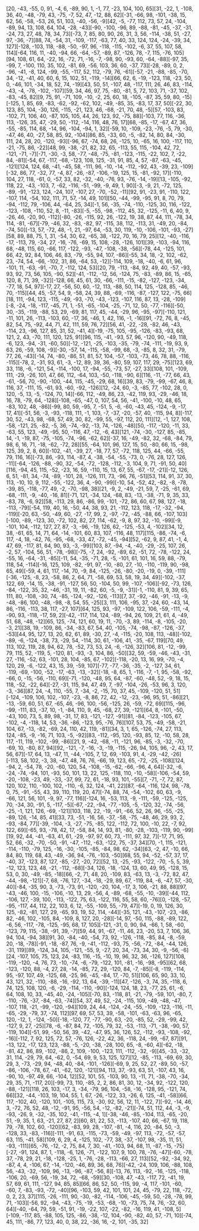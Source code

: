 [20, -43, -55, 0, 91, -4, 6, -89, 90, 1, -1, 77, -23, 104, 100, 65][31, -22, 1, -108, 36, 40, -48, -79, 43, -75, -7, 52, 47, -12, 88, 62][-31, -66, 98, -101, -38, 15, 62, 56, -58, -53, 26, 51, 103, -40, -56, -9][42, -5, -77, 112, 73, 57, 24, -104, -89, 94, 13, 108, 64, 104, -28, -43][-90, -100, -96, 89, -88, -81, -45, -37, -31, -24, 73, 27, 48, 78, 34, 73][-73, 7, 85, 80, 90, 26, 31, 3, 56, -114, -38, 51, -27, 97, -36, -7][88, 74, -54, 31, -109, -117, -63, 77, 40, 33, 124, 124, -24, -39, 34, 127][-128, -103, 118, -88, -50, -97, 96, -118, -115, -102, -6, 37, 55, 107, 58, 114][-64, 116, 11, -40, -94, 66, -64, -57, -89, 87, -126, 78, -7, 115, -76, 105][94, 108, 61, 64, -22, 16, -72, 71, -16, -7, -98, 90, -93, 60, -64, -88][-97, 35, -99, 7, -100, 110, 35, 102, -81, 69, -56, 103, 36, 60, -37, 73][-28, -89, 0, 2, -96, -41, -8, 124, -99, -55, -117, 52, 112, -79, 76, -61][-57, -21, -88, -85, -70, 34, -12, -41, 40, 60, 6, 15, 102, 51, -119, -14][66, 62, 6, -19, -123, 118, -23, 50, 0, -46, 101, -34, 18, 52, 74, -19][43, 50, 51, -107, 48, -117, 111, 26, 46, 83, -114, -43, -4, -78, -102, -107][59, 34, 46, 97, 75, -80, -81, 5, 72, 103, 71, -37, 102, -83, -45, 82][9, 75, 91, -71, 109, -10, -2, 25, 60, 18, -105, -87, 35, 59, 80, -15][-125, 1, 85, 69, -83, -62, -92, -62, 102, -49, -85, 35, -83, 17, 37, 50][-22, 30, 123, 85, 104, -30, 126, -115, -21, 123, 46, -68, -21, 70, 48, -5][57, -103, 83, -102, 71, 106, 40, -87, 105, 105, 44, 26, 123, 92, -75, 88][-103, 77, 116, -36, 113, -126, 35, 47, -29, 50, -112, -14, 116, 48, 76, 17][68, -85, -17, -67, 47, 36, -55, -85, 114, 68, -14, 96, -104, -94, 1, 32][-59, 10, -109, -23, -76, -5, 79, -30, -47, 46, 40, -27, 58, 85, 92, -104][86, 85, -33, 60, -5, -82, 14, 80, 84, -30, 111, 24, 28, 20, -120, -93][-96, 67, -74, 68, 26, -125, 10, -65, 16, 100, -117, 110, -21, -75, 86, -22][48, 99, -38, -21, 82, 32, 65, -113, 55, 115, -104, 42, 72, -121, -71, -7][-71, -30, -3, 58, -77, -48, -75, -81, -123, -115, -22, 102, 7, -22, 84, -81][-54, 67, -117, -68, -123, 108, 125, -31, 91, 85, 4, 57, -87, -63, -45, -121][124, 124, 68, -41, -45, 58, -111, 96, -10, -14, -112, -92, 43, -39, 23, -109][-32, 86, 77, -32, 77, -4, 87, -26, -87, -106, -19, 125, 15, -81, -92, 17][-110, 104, 27, 118, -61, 0, -57, 33, 82, -32, -40, -76, 93, -76, -14, -19][13, -105, -92, 118, 22, -43, -103, 7, -62, -116, -51, -99, -9, 49, 1, 90][-3, -9, 21, -72, 125, -89, -91, -123, 124, -24, 107, -107, 27, -70, -52, -11][92, 91, -23, 91, -110, 122, -107, 114, -54, 102, 111, 71, 57, -14, 49, 101][50, -44, -99, -95, 91, 8, 70, 79, -94, -112, 79, -106, 44, -64, 25, 34][-1, 56, -35, -74, -110, -125, 30, 116, -122, -123, -108, -110, 52, 8, -11, -83][-5, -55, -98, -112, 45, 32, -125, -11, 6, 40, 9, -26, 46, -20, 90, -112][-80, -26, -115, 92, 26, -122, 19, 38, 87, 44, 111, -78, 34, 114, -81, -67][-79, -46, 32, -83, -82, 97, -115, 38, 112, -113, 31, -49, 20, -84, -74, 50][-13, 57, -72, 48, -1, 21, -97, 64, -53, 30, 119, -10, -106, -101, -93, -27][58, 89, 88, 75, 1, 31, -54, 30, 62, -65, 38, -122, 70, 16, 79, 25][12, -40, -116, -17, -113, 79, -34, 27, -16, -76, -69, 15, 108, -28, -126, 101][39, -103, -94, 116, 68, -48, 115, 60, -66, 117, -122, -93, -47, -108, -38, -56][-78, 44, -125, 101, 66, 42, 92, 84, 106, 46, 83, -79, -55, 94, 107, -86][-55, 34, 18, -2, 102, -62, 23, -74, 54, -66, -102, 31, 86, -64, 53, -12][-114, 109, -18, -40, -6, 61, 96, -101, 11, -63, -91, -70, 7, -112, 124, 53][20, 79, -113, -84, 92, 49, 40, -57, -93, 93, 92, 73, 56, 105, -90, 52][-41, -112, -12, 56, -124, 75, -83, -89, 86, 15, -65, 120, 8, 71, 39, -32][-128, 66, 45, 61, 30, -66, -111, -15, -82, -127, -123, -34, -77, 18, 54, 97][-17, 27, -56, 50, 60, -12, 113, -88, 50, 114, 125, -128, 85, -46, 70, -115][44, 45, -57, 54, 9, -58, 24, 39, 88, -69, -116, -87, -127, 122, -75, 66][18, 111, -94, 123, -115, -49, -93, -70, -43, -123, -107, 116, 87, 13, -28, -109][-8, -24, -18, -117, -45, 71, 1, -51, -65, -104, -25, -71, 12, 50, -77, -116][-50, 30, -35, -119, -88, 53, 29, -69, 81, 117, 45, -44, -29, 96, -95, -97][-110, 121, -11, 101, 26, -113, -103, 60, -17, 36, -46, 1, 42, 116, -1, -16][91, -72, 76, 8, -45, 82, 54, 75, -92, 44, 71, 42, 111, 59, 76, 72][56, 41, -22, -28, -82, 46, -43, -114, 23, -96, 127, 85, 31, 52, -41, 4][-19, -75, 105, -95, -126, -83, -93, 68, 121, 2, 43, -70, 111, 120, 125, 91][96, 115, -41, -93, 57, 96, -120, 90, -49, 118, -6, 123, -94, -31, -60, 50][-12, -121, -25, -103, -35, -79, -74, -111, -19, 93, 9, 63, 26, -59, 108, -9][-30, -57, 14, -115, -58, -99, 68, -3, -85, 8, 32, 31, -79, 77, 26, -43][-14, 74, -80, -86, 51, 81, 57, 104, -57, -103, -73, 46, 78, 88, -116, -115][-78, 2, -31, 93, 61, -3, -12, 89, 39, 36, -80, 59, 107, 117, 29, -75][123, 69, 33, 118, -6, -121, 54, -114, -100, 17, -94, -55, -73, 57, -27, 33][108, 101, -109, 111, -29, -26, 101, 47, 66, 112, -64, 103, -50, -118, -90, 6][116, -11, -77, 66, 43, -61, -56, 70, -90, -100, -44, 115, -45, -29, 68, 16][39, 83, -79, -99, -67, 46, 8, 116, 37, -111, 15, -61, 93, -60, -92, -126][12, -24, 60, -3, -85, 77, -102, 28, 0, 120, -5, 13, -5, -124, 70, 14][-66, 112, -49, 86, 23, -42, 119, 93, -29, -46, 18, 16, 78, -79, 64, -128][-108, -65, -47, 0, 107, 54, 56, -41, -100, -10, 48, 65, -83, 102, 48, -86][-99, 80, 59, -95, 7, -51, 5, -6, -60, -43, 45, -124, -9, -17, 17, 41][-51, 56, -3, -93, -118, 111, -1, 103, -7, -37, -20, -57, 40, -115, 94, 8][-117, 30, 52, -43, 98, -68, 57, 49, 30, 82, -99, 55, -97, 112, 20, 111][12, -1, 127, 108, -58, -121, 25, -82, -5, 36, -74, -92, -13, 74, -126, -48][50, -117, -120, -11, 33, -63, 55, 123, -49, -95, 50, -116, 47, -12, -6, 43][121, -74, -30, -127, 85, -85, 14, -1, -19, 87, -75, -105, -74, -96, -62, 62][-37, 16, -49, -82, 32, -68, -84, 79, 98, 6, 16, 71, -18, -62, -72, 28][55, -64, 101, 96, 127, 15, 50, -80, 66, 15, -98, 125, 39, 2, 8, 60][-102, -41, -39, 27, -18, 77, 57, -72, 118, 125, 44, -66, -55, 79, 116, 16][-73, 86, -93, 114, -87, 4, -38, -54, -55, -73, 0, -76, 28, 127, 126, -11][-64, -126, -88, -90, 32, -54, -72, -128, -112, -3, 104, 9, 71, -91, 50, 40][116, -94, 45, 115, -52, -23, 16, 59, -110, 15, 13, 67, 55, -67, -17, -21][-12, 126, 6, 51, -81, 34, -74, -89, -101, 28, -126, 111, 73, -96, 76, -51][53, 114, 91, 37, 30, 113, -10, 10, 9, 112, -55, -122, 36, 4, -90, -99][-10, 54, -52, 42, -82, -8, -78, -39, 85, -118, -77, 49, -2, -70, -98, 38][21, -9, 2, -49, -21, 59, 7, -25, -61, 69, -68, -111, -9, -40, -16, 81][-71, 121, -34, 124, -68, 83, -13, -38, -71, 9, 35, 33, -83, 78, -6, 92][58, -113, 29, 86, -86, 99, -101, -72, 86, 60, 67, 98, 127, -18, -113, -79][-54, 119, 40, 16, -50, 44, 38, 93, 21, -112, 123, 118, -17, -32, -94, -119][-20, 63, -50, -49, 60, -27, -17, 99, 2, -97, -72, -45, -88, 66, -107, 103][-100, -89, -123, 30, -72, 102, 82, 27, 114, -62, -9, 8, 97, 32, -10, -99][-9, -101, 104, -112, 127, 27, 87, -3, -96, -19, 126, 62, -125, -53, 4, -102][34, 12, 38, -61, 65, 14, 71, 64, -14, -101, 60, 83, 107, -116, 48, 117][115, -86, -74, -6, 117, -4, 18, -42, 76, -95, -68, -33, 47, -72, -45, -94][52, -62, 9, 87, 41, -1, 4, 47, 69, -117, 81, 64, 90, 93, -3, -99][103, 87, -94, -4, -40, -29, -25, 107, 26, -2, 57, -104, 56, 51, -78, -98][-75, -7, 24, -92, -89, 62, -51, 72, -78, -122, 24, -55, 16, -64, -31, -85][-11, 54, -35, -71, 28, -5, -101, 61, 101, 16, 59, 88, -79, 118, 54, -114][-16, 125, 109, -82, -91, 97, -10, -80, 27, -10, -110, -119, 90, -98, 65, 49][-59, 4, 61, 117, -14, 70, -9, 84, -125, -26, -80, -20, -19, 0, -39, -111][-36, -125, -8, 23, -58, 86, 2, 64, 71, -58, 69, 53, 58, 19, 34, 49][-102, -37, 122, 69, -14, 15, -38, -91, -127, 56, 50, -104, 50, 99, -107, -106][-92, -73, 126, -84, -122, 35, 32, -46, -31, 19, 11, -82, 60, -5, -9, -31][-1, -110, 81, 9, 39, 65, 111, 80, -108, -30, 74, -85, -124, -92, -126, -113][7, 37, -92, -46, -91, -13, -9, -48, -86, 100, -48, -98, -8, 54, 55, -25][3, 111, 106, -95, 37, -24, 60, -43, 14, 86, -116, -113, 38, 117, -27, 107][64, 125, 93, -97, -109, 122, 106, -59, -111, -4, -90, 93, -118, -17, 59, 2][-42, -117, 114, 124, -89, -94, 26, 109, 21, 61, 4, -49, 51, 68, -48, -12][65, 125, -74, 121, 60, 19, 11, -70, -3, 89, -114, -8, -105, -20, -3, 21][38, 19, -109, 86, -34, -83, 67, 54, 40, -105, -74, -98, -87, -126, -37, -53][44, 95, 127, 13, 20, 62, 61, 89, -30, 27, -4, -115, -20, 108, 113, -48][-102, -89, -6, -124, -38, 73, -29, 54, -114, 30, 61, -106, 41, -35, -67, 119][70, 49, 113, 102, 119, 28, 94, 62, 78, -52, 73, 53, 24, -6, -126, 32][106, 81, -12, -99, 79, 115, 52, -119, 5, -120, 81, -93, -3, 104, 86, -50][32, 59, -59, -46, -43, -31, 27, -116, -52, 63, -101, 28, 104, -85, 67, -102][-118, -20, 13, 16, 99, -70, -4, 120, 29, -6, -122, 43, 15, 39, -59, 107][-77, -77, -36, -35, -2, -127, 34, 61, -119, -69, -100, -52, -17, -63, -13, -32][-18, -8, 65, 1, -116, -7, -1, 95, -58, -92, -66, 0, -15, -56, -110, 69][-71, -120, -48, 95, 64, -87, -60, -48, 52, -9, 18, 15, 118, -52, -22, 64][-27, -31, 115, 94, 47, 49, 7, -97, -104, -26, -53, 96, 3, 120, -3, -36][87, 24, -4, 110, -55, 7, -34, -2, -15, 70, 37, 45, -109, -120, 51, 51][-124, -109, 106, 102, -107, -23, -8, 86, 72, 42, -12, -23, -96, 95, 51, -86][21, -13, -59, 60, 51, 67, -65, 46, -96, 100, -56, -125, 26, -59, -72, 69][115, -96, -99, -111, 83, -37, 10, -1, -84, 110, 9, 45, -68, 27, 39, -121][64, 8, -101, -50, -43, 100, 73, 5, 89, 98, -31, 17, 83, -121, -127, -91][81, -84, -123, -105, 67, -102, -4, -118, 14, 53, -36, -86, -123, 95, -76, 76][107, 53, 75, -49, -58, -21, 104, 67, -13, -82, -69, 24, 110, 42, 119, -81][34, 3, 1, 65, -126, -74, 27, 113, 124, -85, -9, -16, 71, 103, -5, -92][83, -112, -95, 120, -93, 85, 12, -10, 58, 28, 117, -11, 119, -102, -99, -86][21, 9, -42, -68, -11, -121, 96, -85, -3, -32, -70, -69, 10, -80, 87, 94][92, -121, -7, -16, -3, -19, -115, -26, 94, 105, 96, -2, 43, 17, 56, 67][-17, 64, 13, -47, 11, -44, -105, 7, 12, 69, -103, 91, 4, -29, -42, -26][-113, 58, 102, -3, 38, -47, 48, 76, 76, -66, 19, 123, 65, -72, -25, -108][124, -94, 2, -54, 78, -20, -60, 120, 54, -108, -15, -62, -66, -96, 4, 64][-32, -6, -24, -74, -94, 101, -93, 50, 101, 13, 22, 125, -118, 110, -10, -58][-106, -54, 59, -20, -108, -23, 49, -33, -37, 99, 72, 61, -18, 93, 101, -55][7, -71, -7, 72, 87, 120, 102, 110, -100, 102, -110, -6, 32, 124, -41, 22][87, -64, -116, 124, 98, -78, 0, 75, -91, -55, 43, 39, 110, 119, 20, 47][-74, 88, 74, -54, -102, 60, 63, -9, -66, 121, 56, 101, -9, 97, -77, 116][-124, 16, -53, 113, -9, -111, -59, -125, -125, 70, -34, 30, -91, 5, -117, -5][-67, -22, -94, -77, -105, -5, -120, 32, -74, -56, -25, -1, 121, 126, -69, -121][103, 118, 22, -19, -91, -66, 52, 26, 96, -55, -25, -89, 126, -14, 85, 41][33, 73, -51, -16, 56, -37, -58, -75, -48, 46, 29, 93, 2, -93, -84, 77][-39, -104, -3, -27, -75, -85, 122, -112, 72, 100, -10, 22, -7, 92, 122, 69][-65, 93, -78, 42, 17, -58, 84, 14, 93, 81, -80, -28, -103, -119, 90, -99][19, 92, 44, -41, -63, 41, 61, -29, -97, 97, 60, 73, -111, 97, 32, 7][-17, 71, 95, 52, 66, -32, -70, -50, -91, -47, -112, -63, -122, 75, -37, 34][70, -1, 115, -121, -114, -110, -79, 125, -16, -30, -105, -85, -84, 98, 62, -34][63, -2, 47, -10, 66, 84, 80, 119, 68, 43, -49, -36, 94, -76, -103, -50][68, 55, 94, -52, -57, 37, 17, -40, 37, -123, 87, 127, -85, -27, -20, 72][52, 13, -25, -93, -122, -70, -5, 5, 39, -12, 123, 123, 48, -21, -112, -68][-34, 126, -18, -124, 13, 60, 49, 95, -128, 15, 53, 0, 30, -49, -85, -18][66, -2, 71, 48, 20, -109, 83, -63, 13, -3, -72, 82, 47, -44, -98, -121][-7, 68, -76, 127, -34, -18, -29, 89, 67, -119, 84, -6, -47, 57, -30, 40][-84, -35, 90, 3, -73, -73, 91, -120, -20, 104, -17, 3, 106, -21, 88, 88][97, -43, -46, 100, -15, -106, -10, 13, 29, -56, 4, -89, -68, -55, -10, -39][-44, 112, -106, 127, -39, 100, -113, -122, 75, 63, -122, 116, 55, 58, 60, -76][0, -128, -57, -95, -117, 44, 112, 22, 103, 6, 12, -55, -109, 55, -79, 47][-19, 0, 19, 126, 30, 125, -82, -81, 127, 29, -65, 93, 19, 52, 114, -44][-35, 121, -43, -107, -23, -86, 82, -46, 102, -105, 84, -109, 8, 127, 20, -28][-14, 97, -50, 115, -88, -89, 122, -6, 56, -117, -78, -125, -95, 68, 17, 105][-121, -31, 0, 90, 94, -66, 1, 58, -60, -123, 79, 115, -38, -91, 39, -7][59, 44, 91, -67, -11, 46, 23, -20, 53, 7, 106, 36, 94, 104, -94, 38][91, 30, -84, -40, -54, 73, 92, -126, -118, -85, 84, -8, -59, 20, -18, -78][-91, -18, -87, 76, -9, -41, -112, -93, 75, -56, -72, -84, -44, 126, -31, 119][89, -124, 34, 105, -121, -55, 9, -27, 20, 34, -73, 34, 30, -9, -56, -6][24, -107, 105, 75, 123, 24, -83, 116, -15, -10, 19, 96, 32, 36, -126, 127][108, -119, -120, -4, 76, 73, -10, -74, -6, -79, -122, 101, -81, -16, -98, -95][62, 68, -123, -120, 88, -4, 27, 28, -14, -85, 72, 29, -120, 84, -7, -85][-8, -119, -114, 95, -97, 107, 49, -125, 68, -25, 96, -45, -84, 17, -70, 51][106, 65, 90, 33, 10, 43, 121, 32, -110, -88, -16, -92, 13, 64, -39, -11][47, -126, -3, 74, 35, -118, 6, 74, 125, 108, 120, -6, -29, -114, -110, -90][-124, 124, 18, 23, -77, 25, 61, -6, 64, 108, 10, 33, -45, 40, -24, -105][-70, 83, -118, 81, -21, -79, -59, 101, -80, 7, -110, -76, -37, -84, -63, -74][54, 37, 49, 52, -24, -115, 109, -49, -48, -47, -107, 118, -21, -99, -120, -94][109, 24, 44, -124, -24, -55, -109, -123, -116, -11, -65, -29, -79, 37, -74, 112][97, 69, 57, 53, 39, -58, -101, -63, -63, 96, -65, 120, -12, 1, -124, -50][-18, -120, 77, -77, -90, 63, -20, -85, 52, -29, -99, 42, -127, 9, 27, -25][78, -6, -87, 84, 72, -105, 79, 32, -53, -113, -71, -38, -90, 57, -119, 104][-51, 99, -50, 56, 39, -42, -47, 95, 36, 126, 52, -112, -93, -108, -92, -16][-112, 7, 92, 125, 72, 57, -76, 126, -22, 42, 36, -118, 24, -99, -67, 87][91, -13, 122, -17, 123, 123, -88, -5, -20, -38, -28, 100, 65, -8, -60, 4][-62, -18, -81, 42, 86, 89, -102, -86, 2, 109, -100, -123, 111, -112, -32, -9][45, -33, -32, 31, 114, -29, 79, 64, -62, 0, -54, 69, 9, 53, 125, 127][12, -85, -113, -69, 69, 30, 29, 3, -73, -29, 94, -48, 40, -84, -101, -126][-69, 9, 25, 52, 27, -89, 50, -57, -86, -106, -78, 67, -41, -62, 120, -121][94, 113, 37, -93, 63, 51, -107, 43, 16, -90, 10, -97, 49, 66, -104, 12][52, 101, 55, -103, 90, 13, -11, 71, -38, -70, -34, 29, 35, 71, -117, 20][-99, 73, 110, -85, 2, 2, 86, 81, 30, 12, -34, 92, -122, 120, -88, -121][118, 26, 103, -17, 3, -34, -79, 96, 104, -58, -16, -128, 95, -121, 74, 66][32, -44, -103, 19, 104, 55, 1, 67, -26, -122, 33, -26, 6, 125, -41, -58][66, 117, -102, 40, -120, 101, -105, 115, 73, -30, 92, 56, 12, 11, -122, 7][-92, -14, 46, 3, -72, 76, 52, 48, -12, -91, 95, -56, 54, -12, -82, -21][-74, 51, 112, 44, -3, -9, -93, -26, 9, -32, -35, 102, -41, -115, -4, 1][-38, -46, -85, -104, 113, -65, -20, 51, -9, 35, 1, 63, -21, 27, 87, 2][60, 81, 22, 53, -113, -107, 40, 66, -67, 19, 118, 79, -78, 102, 60, -120][62, -83, 99, 28, -107, -81, -4, 116, 20, -84, 50, -3, -128, 33, -83, -116][-111, -91, 63, -115, -73, -59, -49, -97, 113, -72, -57, -57, 63, 115, -41, 58][109, 6, 29, 4, -125, 102, -77, 38, -37, -107, 98, -35, 11, 51, -93, -111][65, -76, -12, -2, 75, 84, 7, 30, -41, -103, 94, 68, 11, -87, -15, -75][-27, -91, 124, 87, 1, -118, -6, 126, -71, -122, 107, 9, 100, 78, -76, -47][-60, -78, 37, -78, 29, 21, -18, -128, -25, 1, -76, -28, -113, -66, 27, 113][52, -92, -34, 92, -87, 4, 4, -106, 67, -14, -120, -46, 89, 36, 68, 76][-42, -24, 109, 106, -88, 108, 56, -43, -32, -109, 96, -13, -96, -87, -56, 8][-13, 76, 113, -92, -16, -125, -118, -106, 20, -69, 56, -19, 34, 72, -68, -59][30, -108, 47, -43, -117, 72, -41, 19, 57, 69, 61, 111, -127, 94, 85, 85][66, 86, 52, 50, -115, 99, -4, 117, -101, -60, -60, 7, -83, -93, -72, -40][96, -103, 59, 42, 101, 101, 24, 45, -79, 22, 118, -72, 0, 2, 23, 37][115, -26, -111, 90, -30, -82, -114, -106, -45, -59, 50, -28, -78, 99, 71, -103][-56, 92, -94, -43, -75, -19, -53, -68, -10, -73, 75, 74, 76, -32, 60, 64][-40, -64, 79, 59, -51, 91, -19, -22, 107, -22, -82, -16, 119, 41, -108, 5][-109, -117, 85, -88, 105, 125, -86, -38, -12, 104, -90, -82, 40, 57, -71, 10][-74, 45, 111, -86, 77, 123, 40, 0, 38, 22, -36, 16, -2, 101, -35, 32]